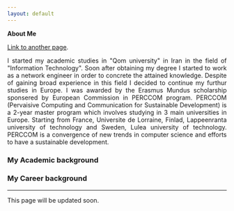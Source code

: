 ```yaml
---
layout: default
---
```

**About Me**

[Link to another page](another-page).

<style> body {   text-align: justify; } </style>  <body>I started my academic studies in "Qom university" in Iran in the field of "Information Technology". Soon after obtaining my degree I started to work as a network engineer in order to concrete the attained knowledge. Despite of gaining broad experience in this field I decided to continue my furthur studies in Europe. I was awarded by the Erasmus Mundus scholarship sponsered by European Commission in PERCCOM program. PERCCOM (Pervaisive Computing and Communication for Sustainable Development) is a 2-year master program which involves studying in 3 main universities in Europe. Starting from France, Universite de Lorraine, Finlad, Lappeenranta university of technology and Sweden, Lulea university of technology. PERCCOM is a convergence of new trends in computer science and efforts to have a sustainable development.</body>
 


### [](#header-1) My Academic background


### [](#header-2)My Career background

* * *
This page will be updated soon.
